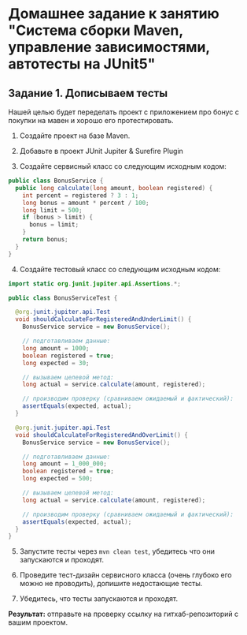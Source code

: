 # Домашнее задание к занятию "Система сборки Maven, управление зависимостями, автотесты на JUnit5"

## Задание 1. Дописываем тесты
Нашей целью будет переделать проект с приложением про бонус с покупки на мавен и хорошо его протестировать.

1. Создайте проект на базе Maven.

1. Добавьте в проект JUnit Jupiter & Surefire Plugin

1. Создайте сервисный класс со следующим исходным кодом:

```java
public class BonusService {
  public long calculate(long amount, boolean registered) {
    int percent = registered ? 3 : 1;
    long bonus = amount * percent / 100;
    long limit = 500;
    if (bonus > limit) {
      bonus = limit;
    }
    return bonus;
  }
}
```

4. Создайте тестовый класс со следующим исходным кодом:

```java
import static org.junit.jupiter.api.Assertions.*;

public class BonusServiceTest {

  @org.junit.jupiter.api.Test
  void shouldCalculateForRegisteredAndUnderLimit() {
    BonusService service = new BonusService();

    // подготавливаем данные:
    long amount = 1000;
    boolean registered = true;
    long expected = 30;

    // вызываем целевой метод:
    long actual = service.calculate(amount, registered);

    // производим проверку (сравниваем ожидаемый и фактический):
    assertEquals(expected, actual);
  }

  @org.junit.jupiter.api.Test
  void shouldCalculateForRegisteredAndOverLimit() {
    BonusService service = new BonusService();

    // подготавливаем данные:
    long amount = 1_000_000;
    boolean registered = true;
    long expected = 500;

    // вызываем целевой метод:
    long actual = service.calculate(amount, registered);

    // производим проверку (сравниваем ожидаемый и фактический):
    assertEquals(expected, actual);
  }
}
```

5. Запустите тесты через `mvn clean test`, убедитесь что они запускаются и проходят.

6. Проведите тест-дизайн сервисного класса (очень глубоко его можно не проводить), допишите недостающие тесты.

7. Убедитесь, что тесты запускаются и проходят.

**Результат:** отправьте на проверку ссылку на гитхаб-репозиторий с вашим проектом.
